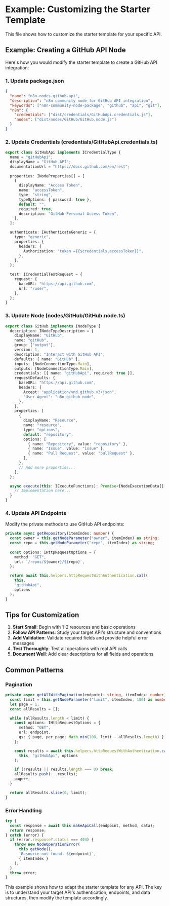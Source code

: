 # Example: Customizing the Starter Template

This file shows how to customize the starter template for your specific API.

## Example: Creating a GitHub API Node

Here's how you would modify the starter template to create a GitHub API integration:

### 1. Update package.json

```json
{
  "name": "n8n-nodes-github-api",
  "description": "n8n community node for GitHub API integration",
  "keywords": ["n8n-community-node-package", "github", "api", "git"],
  "n8n": {
    "credentials": ["dist/credentials/GitHubApi.credentials.js"],
    "nodes": ["dist/nodes/GitHub/GitHub.node.js"]
  }
}
```

### 2. Update Credentials (credentials/GitHubApi.credentials.ts)

```typescript
export class GitHubApi implements ICredentialType {
  name = "gitHubApi";
  displayName = "GitHub API";
  documentationUrl = "https://docs.github.com/en/rest";
  
  properties: INodeProperties[] = [
    {
      displayName: "Access Token",
      name: "accessToken",
      type: "string",
      typeOptions: { password: true },
      default: "",
      required: true,
      description: "GitHub Personal Access Token",
    },
  ];

  authenticate: IAuthenticateGeneric = {
    type: "generic",
    properties: {
      headers: {
        Authorization: "token ={{$credentials.accessToken}}",
      },
    },
  };

  test: ICredentialTestRequest = {
    request: {
      baseURL: "https://api.github.com",
      url: "/user",
    },
  };
}
```

### 3. Update Node (nodes/GitHub/GitHub.node.ts)

```typescript
export class GitHub implements INodeType {
  description: INodeTypeDescription = {
    displayName: "GitHub",
    name: "gitHub",
    group: ["output"],
    version: 1,
    description: "Interact with GitHub API",
    defaults: { name: "GitHub" },
    inputs: [NodeConnectionType.Main],
    outputs: [NodeConnectionType.Main],
    credentials: [{ name: "gitHubApi", required: true }],
    requestDefaults: {
      baseURL: "https://api.github.com",
      headers: {
        Accept: "application/vnd.github.v3+json",
        "User-Agent": "n8n-github-node",
      },
    },
    properties: [
      {
        displayName: "Resource",
        name: "resource",
        type: "options",
        default: "repository",
        options: [
          { name: "Repository", value: "repository" },
          { name: "Issue", value: "issue" },
          { name: "Pull Request", value: "pullRequest" },
        ],
      },
      // Add more properties...
    ],
  };

  async execute(this: IExecuteFunctions): Promise<INodeExecutionData[][]> {
    // Implementation here...
  }
}
```

### 4. Update API Endpoints

Modify the private methods to use GitHub API endpoints:

```typescript
private async getRepository(itemIndex: number) {
  const owner = this.getNodeParameter("owner", itemIndex) as string;
  const repo = this.getNodeParameter("repo", itemIndex) as string;
  
  const options: IHttpRequestOptions = {
    method: "GET",
    url: `/repos/${owner}/${repo}`,
  };

  return await this.helpers.httpRequestWithAuthentication.call(
    this, 
    "gitHubApi", 
    options
  );
}
```

## Tips for Customization

1. **Start Small**: Begin with 1-2 resources and basic operations
2. **Follow API Patterns**: Study your target API's structure and conventions
3. **Add Validation**: Validate required fields and provide helpful error messages
4. **Test Thoroughly**: Test all operations with real API calls
5. **Document Well**: Add clear descriptions for all fields and operations

## Common Patterns

### Pagination
```typescript
private async getAllWithPagination(endpoint: string, itemIndex: number) {
  const limit = this.getNodeParameter("limit", itemIndex, 100) as number;
  let page = 1;
  const allResults = [];

  while (allResults.length < limit) {
    const options: IHttpRequestOptions = {
      method: "GET",
      url: endpoint,
      qs: { page, per_page: Math.min(100, limit - allResults.length) },
    };

    const results = await this.helpers.httpRequestWithAuthentication.call(
      this, "gitHubApi", options
    );

    if (!results || results.length === 0) break;
    allResults.push(...results);
    page++;
  }

  return allResults.slice(0, limit);
}
```

### Error Handling
```typescript
try {
  const response = await this.makeApiCall(endpoint, method, data);
  return response;
} catch (error) {
  if (error.response?.status === 404) {
    throw new NodeOperationError(
      this.getNode(),
      `Resource not found: ${endpoint}`,
      { itemIndex }
    );
  }
  throw error;
}
```

This example shows how to adapt the starter template for any API. The key is to understand your target API's authentication, endpoints, and data structures, then modify the template accordingly.
